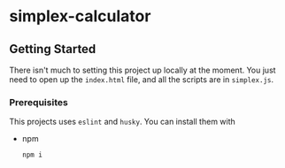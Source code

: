 # simplex-calculator

## Getting Started

There isn't much to setting this project up locally at the moment. You just need to open
up the `index.html` file, and all the scripts are in `simplex.js`.

### Prerequisites

This projects uses `eslint` and `husky`. You can install them with
* npm
  ```sh
  npm i
  ```
